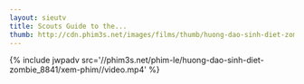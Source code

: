 ```yaml
---
layout: sieutv
title: Scouts Guide to the...
thumb: http://cdn.phim3s.net/images/films/thumb/huong-dao-sinh-diet-zombie-scouts-guide-to-the-zombie-apocalypse-2015.jpg
---
```

{% include jwpadv src='//phim3s.net/phim-le/huong-dao-sinh-diet-zombie_8841/xem-phim//video.mp4' %}